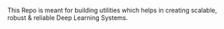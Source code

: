 This Repo is meant for building utilities which helps in creating scalable, robust & reliable Deep Learning Systems.
